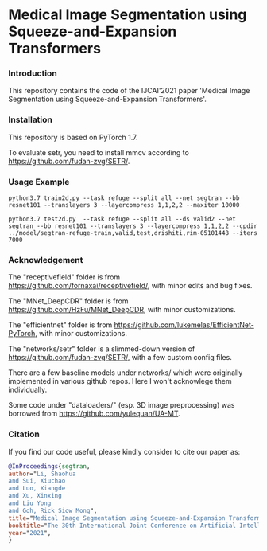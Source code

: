 # Medical Image Segmentation using Squeeze-and-Expansion Transformers
### Introduction

This repository contains the code of the IJCAI'2021 paper 'Medical Image Segmentation using Squeeze-and-Expansion Transformers'. 

### Installation
This repository is based on PyTorch 1.7. 

To evaluate setr, you need to install mmcv according to https://github.com/fudan-zvg/SETR/.

### Usage Example
`python3.7 train2d.py --task refuge --split all --net segtran --bb resnet101 --translayers 3 --layercompress 1,1,2,2 --maxiter 10000`

`python3.7 test2d.py  --task refuge --split all --ds valid2 --net segtran --bb resnet101 --translayers 3 --layercompress 1,1,2,2 --cpdir ../model/segtran-refuge-train,valid,test,drishiti,rim-05101448 --iters 7000`

### Acknowledgement
The "receptivefield" folder is from https://github.com/fornaxai/receptivefield/, with minor edits and bug fixes.

The "MNet\_DeepCDR" folder is from https://github.com/HzFu/MNet_DeepCDR, with minor customizations.

The "efficientnet" folder is from https://github.com/lukemelas/EfficientNet-PyTorch, with minor customizations.

The "networks/setr" folder is a slimmed-down version of https://github.com/fudan-zvg/SETR/, with a few custom config files.

There are a few baseline models under networks/ which were originally implemented in various github repos. Here I won't acknowlege them individually.

Some code under "dataloaders/" (esp. 3D image preprocessing) was borrowed from https://github.com/yulequan/UA-MT.

### Citation
If you find our code useful, please kindly consider to cite our paper as:
```bibtex
@InProceedings{segtran,
author="Li, Shaohua
and Sui, Xiuchao
and Luo, Xiangde
and Xu, Xinxing
and Liu Yong
and Goh, Rick Siow Mong",
title="Medical Image Segmentation using Squeeze-and-Expansion Transformers",
booktitle="The 30th International Joint Conference on Artificial Intelligence (IJCAI)",
year="2021",
}
```
